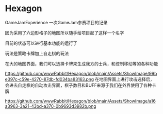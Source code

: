 # Hexagon
 GameJamExperience
一次GameJam参赛项目的记录  

因为采用了六边形格子的地图所以随手给项目起了这样一个名字  

目前的状态可以进行基本功能的运行了  

玩法是策略卡牌加上自走棋的玩法  

在大的地图界面，我们可以选择卡牌来生成我方的士兵，和控制移动等的各种功能  

https://github.com/wwwRabbit/Hexagon/blob/main/Assets/ShowImage/99be397c-c59e-4270-87db-fd034ba83163.png
在地图界面上进行攻击选择后，会进去自走棋的自动攻击界面，棋子数目和BUFF来源于我们在外界使用了各种卡牌  

https://github.com/wwwRabbit/Hexagon/blob/main/Assets/ShowImage/a16a3963-3a21-43bd-a370-0b9693d3982b.png


 
